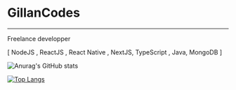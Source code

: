 # GillanCodes

---

Freelance developper

[ NodeJS , ReactJS , React Native , NextJS, TypeScript , Java, MongoDB ]

![Anurag's GitHub stats](https://github-readme-stats.vercel.app/api?username=gillancodes&show_icons=true&count_private=true&theme=tokyonight)

[![Top Langs](https://github-readme-stats.vercel.app/api/top-langs/?username=gillancodes&layout=compact)](https://github.com/anuraghazra/github-readme-stats&theme=tokyonight)

